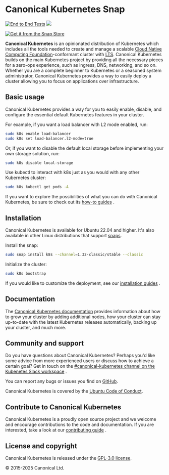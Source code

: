 # Canonical Kubernetes Snap

[![End to End Tests](https://github.com/canonical/k8s-snap/actions/workflows/integration.yaml/badge.svg)](https://github.com/canonical/k8s-snap/actions/workflows/integration.yaml)
[![](https://snapcraft.io/k8s/badge.svg)](https://snapcraft.io/k8s)

[![Get it from the Snap Store](https://snapcraft.io/static/images/badges/en/snap-store-black.svg)](https://snapcraft.io/k8s)

**Canonical Kubernetes** is an opinionated distribution of Kubernetes which
includes all the tools needed to create and manage a scalable
[Cloud Native Computing Foundation](https://www.cncf.io)-conformant cluster with
[LTS](https://canonical.com/blog/12-year-lts-for-kubernetes). Canonical
Kubernetes builds on the main Kubernetes project by providing all
the necessary pieces for a zero-ops experience, such as ingress, DNS,
networking, and so on. Whether you are a complete beginner to Kubernetes or a
seasoned system administrator, Canonical Kubernetes provides a way to easily deploy a
cluster allowing you to focus on applications over infrastructure.

## Basic usage

Canonical Kubernetes provides a way for you to easily enable, disable, and
configure the essential default Kubernetes features in your cluster.

For example, if you want a load balancer with L2 mode enabled, run:

```bash
sudo k8s enable load-balancer
sudo k8s set load-balancer.l2-mode=true
```

Or, if you want to disable the default local storage before implementing your
own storage solution, run:

```bash
sudo k8s disable local-storage
```

Use kubectl to interact with k8s just as you would with any other Kubernetes
cluster:

```bash
sudo k8s kubectl get pods -A
```

If you want to explore the possibilities of what you can do with Canonical
Kubernetes, be sure to check out its
[how-to guides](https://documentation.ubuntu.com/canonical-kubernetes/latest/snap/howto/)
.

## Installation

Canonical Kubernetes is available for Ubuntu 22.04 and higher. It's also
available in other Linux distributions that support
[snaps](https://snapcraft.io/).

Install the snap:

```bash
sudo snap install k8s --channel=1.32-classic/stable --classic
```

Initialize the cluster:

```bash
sudo k8s bootstrap
```

If you would like to customize the deployment, see our
[installation guides](https://documentation.ubuntu.com/canonical-kubernetes/latest/snap/howto/install/)
.

## Documentation

The
[Canonical Kubernetes documentation](https://documentation.ubuntu.com/canonical-kubernetes/)
provides information about how to grow your cluster by adding additional nodes,
how your cluster can stay up-to-date with the latest Kubernetes releases
automatically, backing up your cluster, and much more.

## Community and support

Do you have questions about Canonical Kubernetes? Perhaps you'd like some advice
from more experienced users or discuss how to achieve a certain goal? Get in
touch on the
[#canonical-kubernetes channel on the Kubenetes Slack workspace](http://slack.kubernetes.io/)
.

You can report any bugs or issues you find on
[GitHub](https://github.com/canonical/k8s-snap/issues).

Canonical Kubernetes is covered by the
[Ubuntu Code of Conduct](https://ubuntu.com/community/ethos/code-of-conduct).

## Contribute to Canonical Kubernetes

Canonical Kubernetes is a proudly open source project and we welcome and
encourage contributions to the code and documentation. If you are interested,
take a look at our
[contributing guide](https://documentation.ubuntu.com/canonical-kubernetes/latest/snap/howto/contribute/)
.

## License and copyright

Canonical Kubernetes is released under the [GPL-3.0 license](LICENSE).

© 2015-2025 Canonical Ltd.
